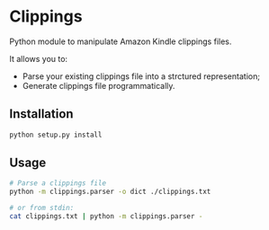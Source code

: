 # Clippings

Python module to manipulate Amazon Kindle clippings files.

It allows you to:

- Parse your existing clippings file into a strctured representation;
- Generate clippings file programmatically.

## Installation

```bash
python setup.py install
```

## Usage

```bash
# Parse a clippings file
python -m clippings.parser -o dict ./clippings.txt 

# or from stdin:
cat clippings.txt | python -m clippings.parser -
```

